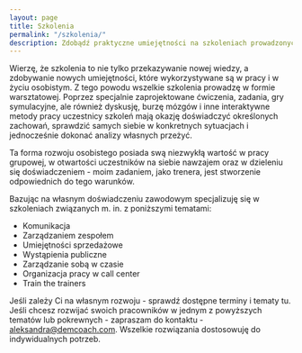 ```yaml
---
layout: page
title: Szkolenia
permalink: "/szkolenia/"
description: Zdobądź praktyczne umiejętności na szkoleniach prowadzonych przez Aleksandrę Demko. Treść szkoleń dostosowana do potrzeb i oczekiwań klientów
---
```


Wierzę, że szkolenia to nie tylko przekazywanie nowej wiedzy, a zdobywanie nowych umiejętności, które wykorzystywane są w pracy i w życiu osobistym. Z tego powodu wszelkie szkolenia prowadzę w formie warsztatowej. Poprzez specjalnie zaprojektowane ćwiczenia, zadania, gry symulacyjne, ale również dyskusję, burzę mózgów i inne interaktywne metody pracy uczestnicy szkoleń mają okazję doświadczyć określonych zachowań, sprawdzić samych siebie w konkretnych sytuacjach i jednocześnie dokonać analizy własnych przeżyć.

Ta forma rozwoju osobistego posiada swą niezwykłą wartość w pracy grupowej, w otwartości uczestników na siebie nawzajem oraz w dzieleniu się doświadczeniem - moim zadaniem, jako trenera, jest stworzenie odpowiednich do tego warunków. 
	
Bazując na własnym doświadczeniu zawodowym specjalizuję się w szkoleniach  związanych m. in. z poniższymi tematami:


- Komunikacja
- Zarządzaniem zespołem
- Umiejętności sprzedażowe
- Wystąpienia publiczne 
- Zarządzanie sobą w czasie
- Organizacja pracy w call center
- Train the trainers

Jeśli zależy Ci na własnym rozwoju - sprawdź dostępne terminy i tematy tu. Jeśli chcesz rozwijać swoich pracowników w jednym z powyższych tematów lub pokrewnych - zapraszam do kontaktu - aleksandra@demcoach.com. Wszelkie rozwiązania dostosowuję do indywidualnych potrzeb.

